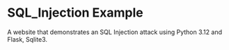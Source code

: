 # SQL_Injection Example
A website that demonstrates an SQL Injection attack using Python 3.12 and Flask, Sqlite3.
